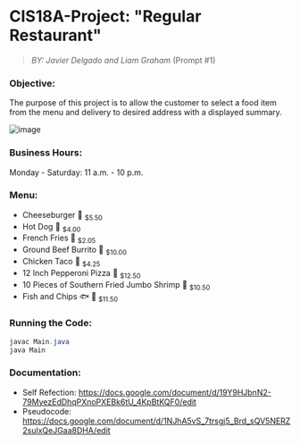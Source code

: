 # CIS18A-Project: "Regular Restaurant" 
> *BY: Javier Delgado and Liam Graham*
> (Prompt #1)
### Objective:
The purpose of this project is to allow the customer to select a food item from the menu and delivery to desired address with a displayed summary.

![image](https://user-images.githubusercontent.com/122196793/214783335-47bbf8da-38db-409a-a52f-56c4271759b7.png)

### Business Hours:
Monday - Saturday: 11 a.m. - 10 p.m.

### Menu:
- Cheeseburger 🍔
<sub>$5.50</sub>
- Hot Dog 🌭
<sub>$4.00</sub>
- French Fries 🍟
<sub>$2.05</sub>
- Ground Beef Burrito 🌯
<sub>$10.00</sub>
- Chicken Taco 🌮
<sub>$4.25</sub>
- 12 Inch Pepperoni Pizza 🍕
<sub>$12.50</sub>
- 10 Pieces of Southern Fried Jumbo Shrimp 🍤
<sub>$10.50</sub>
- Fish and Chips 🐟 🥔
<sub>$11.50</sub>

### Running the Code:
```java
javac Main.java
java Main
```

### Documentation:
- Self Refection: https://docs.google.com/document/d/19Y9HJbnN2-79MyezEdDhqPXnoPXEBk6tU_4KpBtKQF0/edit 
- Pseudocode: https://docs.google.com/document/d/1NJhA5vS_7trsgj5_Brd_sQV5NERZ2sulxQeJGaa8DHA/edit 

